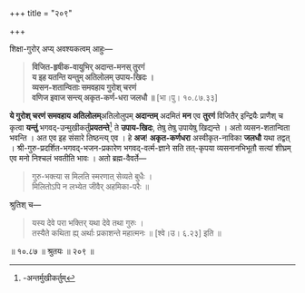 +++
title = "२०९"

+++

शिक्षा-गुरोर् अप्य् अवश्यकत्वम् आहुः—


> **विजित-हृषीक-वायुभिर् अदान्त-मनस् तुरगं**  
> **य इह यतन्ति यन्तुम् अतिलोलम् उपाय-खिदः ।**  
> **व्यसन-शतान्विताः समवहाय गुरोश् चरणं**  
> **वणिज इवाज सन्त्य् अकृत-कर्ण-धरा जलधौ ॥** [भा।पु। १०.८७.३३]

**ये गुरोश् चरणं समवहाय अतिलोलम्**अतिलोलुपम् **अदान्तम्** अदमितं **मन** एव **तुरगं** विजितैर् इन्द्रियैः प्राणैश् च कृत्वा **यन्तुं** भगवद्-उन्मुखीकर्तुं**प्रयतन्ते**[^२१८] ते **उपाय-खिदः**, तेषु तेषु उपायेषु खिद्यन्ते । अतो व्यसन-शतान्विता भवन्ति । अत एव इह संसारे तिष्ठन्त्य् एव । हे **अज**! **अकृत-कर्णधरा** अस्वीकृत-नाविका **जलधौ** यथा तद्वत् । श्री-गुरु-प्रदर्शित-भगवद्-भजन-प्रकारेण भगवद्-वर्त्म-ज्ञाने सति तत्-कृपया व्यसनानभिभूतौ सत्यां शीघ्रम् एव मनो निश्चलं भवतीति भावः । अतो ब्रह्म-वैवर्ते—

[^२१८]:
    -अन्तर्मुखीकर्तुम्



> गुरु-भक्त्या स मिलति स्मरणात् सेव्यते बुधैः ।  
> मिलितोऽपि न लभ्येत जीवैर् अहमिका-परैः ॥

श्रुतिश् च—


> यस्य देवे परा भक्तिर् यथा देवे तथा गुरुः ।  
> तस्यैते कथिता ह्य् अर्थाः प्रकाशन्ते महात्मनः ॥ [श्वे।उ। ६.२३] इति ॥

॥ १०.८७ ॥ श्रुतयः ॥ २०९ ॥
